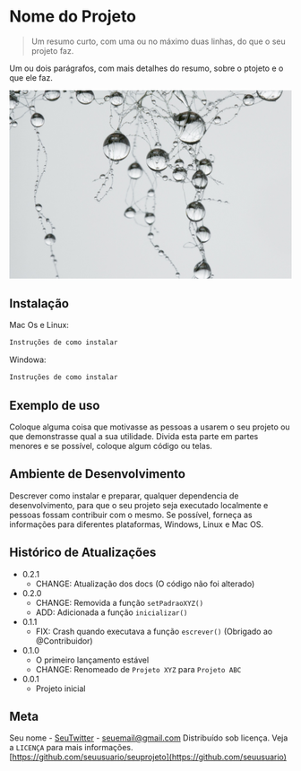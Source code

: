 # Nome do Projeto
>Um resumo curto, com uma ou no máximo duas linhas, do que o seu projeto faz.

Um ou dois parágrafos, com mais detalhes do resumo, sobre o ptojeto e o que ele faz.

![ ](projeto.jpg) 

## Instalação

Mac Os e Linux:

```sh
Instruções de como instalar
```

Windowa:
```sh
Instruções de como instalar
```

## Exemplo de uso

Coloque alguma coisa que motivasse as pessoas a usarem o seu projeto ou que demonstrasse qual a sua utilidade.
Divida esta parte em partes menores e se possível, coloque algum código ou telas.

## Ambiente de Desenvolvimento

Descrever como instalar e preparar, qualquer dependencia de desenvolvimento, para que o seu projeto seja executado localmente e pessoas fossam contribuir com o mesmo.
Se possível, forneça as informações para diferentes plataformas, Windows, Linux e Mac OS.

## Histórico de Atualizações

* 0.2.1
    * CHANGE: Atualização dos docs (O código não foi alterado)
* 0.2.0
    * CHANGE: Removida a função `setPadraoXYZ()`
    * ADD: Adicionada a função `inicializar()` 
* 0.1.1
    * FIX: Crash quando executava a função `escrever()` (Obrigado ao @Contribuidor)
* 0.1.0
    * O primeiro lançamento estável
    * CHANGE: Renomeado de `Projeto XYZ` para `Projeto ABC`
* 0.0.1
    * Projeto inicial

## Meta

Seu nome - [SeuTwitter](htpps://twitter.com/SeuTwitter) - seuemail@gmail.com 
Distribuído sob licença. Veja a `LICENÇA` para mais informações.
[https://github.com/seuusuario/seuprojeto](https://github.com/seuusuario)
